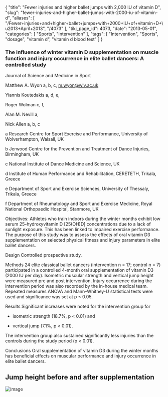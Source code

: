 {
    "title": "Fewer injuries and higher ballet jumps with 2,000 IU of vitamin D",
    "slug": "fewer-injuries-and-higher-ballet-jumps-with-2000-iu-of-vitamin-d",
    "aliases": [
        "/Fewer+injuries+and+higher+ballet+jumps+with+2000+IU+of+vitamin+D+\u2013+April+2013",
        "/4073"
    ],
    "tiki_page_id": 4073,
    "date": "2013-05-01",
    "categories": [
        "Sports",
        "Intervention"
    ],
    "tags": [
        "Intervention",
        "Sports",
        "dosage",
        "vitamin d",
        "vitamin d blood test"
    ]
}


### The influence of winter vitamin D supplementation on muscle function and injury occurrence in elite ballet dancers: A controlled study

Journal of Science and Medicine in Sport

Matthew A. Wyon a, b, c, m.wyon@wlv.ac.uk

Yiannis Koutedakis a, d, e,

Roger Wolman c, f,

Alan M. Nevill a,

Nick Allen a, b, c

a Research Centre for Sport Exercise and Performance, University of Wolverhampton, Walsall, UK

b Jerwood Centre for the Prevention and Treatment of Dance Injuries, Birmingham, UK

c National Institute of Dance Medicine and Science, UK

d Institute of Human Performance and Rehabilitation, CERETETH, Trikala, Greece

e Department of Sport and Exercise Sciences, University of Thessaly, Trikala, Greece

f Department of Rheumatology and Sport and Exercise Medicine, Royal National Orthopaedic Hospital, Stanmore, UK

Objectives: Athletes who train indoors during the winter months exhibit low serum 25-hydroxyvitamin D <span>[25(OH)D]</span> concentrations due to a lack of sunlight exposure. This has been linked to impaired exercise performance. The purpose of this study was to assess the effects of oral vitamin D3 supplementation on selected physical fitness and injury parameters in elite ballet dancers.

Design Controlled prospective study.

Methods 24 elite classical ballet dancers (intervention n = 17; control n = 7) participated in a controlled 4-month oral supplementation of vitamin D3 (2000 IU per day). Isometric muscular strength and vertical jump height were measured pre and post intervention. Injury occurrence during the intervention period was also recorded by the in-house medical team. Repeated measures ANOVA and Mann–Whitney-U statistical tests were used and significance was set at p ≤ 0.05.

Results Significant increases were noted for the intervention group for 

* isometric strength (18.7%, p < 0.01) and 

* vertical jump (7.1%, p < 0.01). 

The intervention group also sustained significantly less injuries than the controls during the study period (p < 0.01).

Conclusions Oral supplementation of vitamin D3 during the winter months has beneficial effects on muscular performance and injury occurrence in elite ballet dancers.

## Jump height before and after supplementation

<img src="https://d378j1rmrlek7x.cloudfront.net/attachments/jpeg/ballet-jump.jpg" alt="image">